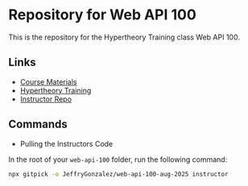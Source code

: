 # Repository for Web API 100

This is the repository for the Hypertheory Training class Web API 100.

## Links

- [Course Materials](https://services.hypertheory.com)
- [Hypertheory Training](https://www.hypertheory.com)
- [Instructor Repo](https://github.com/JeffryGonzalez/web-api-100-aug-2025)

## Commands

- Pulling the Instructors Code

In the root of your `web-api-100` folder, run the following command:

```sh
npx gitpick -o JeffryGonzalez/web-api-100-aug-2025 instructor
```